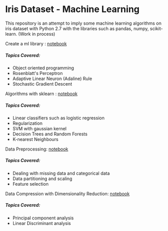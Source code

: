# Iris Dataset - Machine Learning

This repository is an attempt to imply some machine learning algorithms on iris dataset with Python 2.7 with the libraries such as pandas, numpy, scikit-learn. (Work in process)

Create a ml library : <A href='http://nbviewer.jupyter.org/github/sametmarasli/Project_Iris_Dataset/blob/master/ml_library.ipynb'>notebook</A><BR>

##### Topics Covered:

- Object oriented programming
- Rosenblatt's Perceptron
- Adaptive Linear Neuron (Adaline) Rule
- Stochastic Gradient Descent

Algorithms with sklearn : <A href='http://nbviewer.jupyter.org/github/sametmarasli/Project_Iris_Dataset/blob/master/ml_with_sklearn.ipynb'>notebook</A><BR>

##### Topics Covered:

- Linear classifiers such as logistic regression
- Regularization
- SVM with gaussian kernel
- Decision Trees and Random Forests
- K-nearest Neighbours

Data Preprocessing: <A href='http://nbviewer.jupyter.org/github/sametmarasli/Project_Iris_Dataset/blob/master/ml_data_preprocessing.ipynb'>notebook</A><BR>

##### Topics Covered:

- Dealing with missing data and categorical data
- Data partitioning and scaling
- Feature selection

Data Compression with Dimensionality Reduction: <A href='http://nbviewer.jupyter.org/github/sametmarasli/Project_Iris_Dataset/blob/master/ml_dimensionality_reduction.ipynb'>notebook</A><BR>

##### Topics Covered:

- Principal component analysis
- Linear Discriminant analysis

